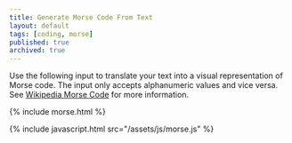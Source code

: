 ```yaml
---
title: Generate Morse Code From Text
layout: default
tags: [coding, morse]
published: true
archived: true
---
```

Use the following input to translate your text into a visual representation of Morse code. The input only accepts alphanumeric values and vice versa. See [Wikipedia Morse Code](https://en.wikipedia.org/wiki/Morse_code) for more information.

{% include morse.html %}

{% include javascript.html src="/assets/js/morse.js" %}
